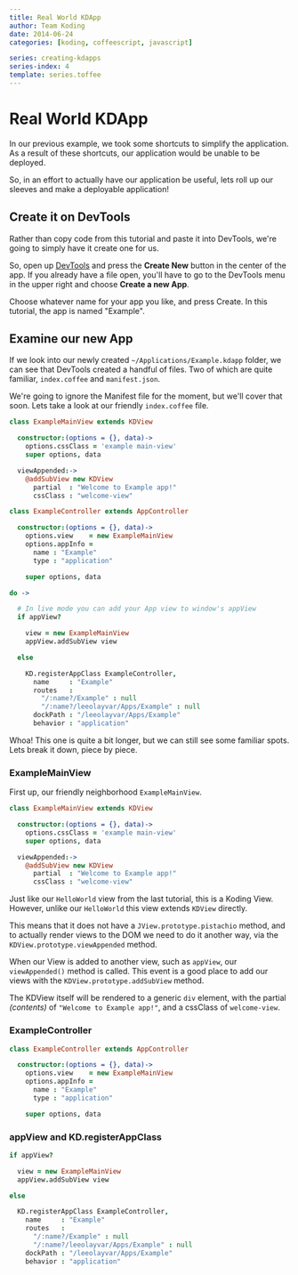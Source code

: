 ```yaml
---
title: Real World KDApp
author: Team Koding
date: 2014-06-24
categories: [koding, coffeescript, javascript]

series: creating-kdapps
series-index: 4
template: series.toffee
---
```


# Real World KDApp

In our previous example, we took some shortcuts to simplify the application. As 
a result of these shortcuts, our application would be unable to be deployed.  

So, in an effort to actually have our application be useful, lets roll up our 
sleeves and make a deployable application!

## Create it on DevTools

Rather than copy code from this tutorial and paste it into DevTools, we're 
going to simply have it create one for us.

So, open up [DevTools][devtools] and press the **Create New** button in the 
center of the app. If you already have a file open, you'll have to go to the 
DevTools menu in the upper right and choose **Create a new App**.

Choose whatever name for your app you like, and press Create. In this tutorial, 
the app is named "Example".

## Examine our new App

If we look into our newly created `~/Applications/Example.kdapp` folder, we can 
see that DevTools created a handful of files. Two of which are quite familiar, 
`index.coffee` and `manifest.json`.

We're going to ignore the Manifest file for the moment, but we'll cover that 
soon. Lets take a look at our friendly `index.coffee` file.

```coffee
class ExampleMainView extends KDView

  constructor:(options = {}, data)->
    options.cssClass = 'example main-view'
    super options, data

  viewAppended:->
    @addSubView new KDView
      partial  : "Welcome to Example app!"
      cssClass : "welcome-view"

class ExampleController extends AppController

  constructor:(options = {}, data)->
    options.view    = new ExampleMainView
    options.appInfo =
      name : "Example"
      type : "application"

    super options, data

do ->

  # In live mode you can add your App view to window's appView
  if appView?

    view = new ExampleMainView
    appView.addSubView view

  else

    KD.registerAppClass ExampleController,
      name     : "Example"
      routes   :
        "/:name?/Example" : null
        "/:name?/leeolayvar/Apps/Example" : null
      dockPath : "/leeolayvar/Apps/Example"
      behavior : "application"
```

Whoa! This one is quite a bit longer, but we can still see some familiar spots.  
Lets break it down, piece by piece.

### ExampleMainView

First up, our friendly neighborhood `ExampleMainView`.

```coffee
class ExampleMainView extends KDView

  constructor:(options = {}, data)->
    options.cssClass = 'example main-view'
    super options, data

  viewAppended:->
    @addSubView new KDView
      partial  : "Welcome to Example app!"
      cssClass : "welcome-view"
```

Just like our `HelloWorld` view from the last tutorial, this is a Koding View.  
However, unlike our `HelloWorld` this view extends `KDView` directly.

This means that it does not have a `JView.prototype.pistachio` method, and to 
actually render views to the DOM we need to do it another way, via the 
`KDView.prototype.viewAppended` method.

When our View is added to another view, such as `appView`, our `viewAppended()` 
method is called. This event is a good place to add our views with the 
`KDView.prototype.addSubView` method.

The KDView itself will be rendered to a generic `div` element, with the partial 
*(contents)* of `"Welcome to Example app!"`, and a cssClass of `welcome-view`.

### ExampleController

```coffee
class ExampleController extends AppController

  constructor:(options = {}, data)->
    options.view    = new ExampleMainView
    options.appInfo =
      name : "Example"
      type : "application"

    super options, data
```

### appView and KD.registerAppClass

```coffee
if appView?

  view = new ExampleMainView
  appView.addSubView view

else

  KD.registerAppClass ExampleController,
    name     : "Example"
    routes   :
      "/:name?/Example" : null
      "/:name?/leeolayvar/Apps/Example" : null
    dockPath : "/leeolayvar/Apps/Example"
    behavior : "application"
```


 

[devtools]: https://koding.com/DevTools
